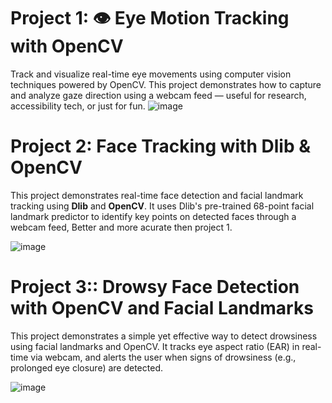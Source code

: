 # Project 1: 👁️ Eye Motion Tracking with OpenCV 

Track and visualize real-time eye movements using computer vision techniques powered by OpenCV. This project demonstrates how to capture and analyze gaze direction using a webcam feed — useful for research, accessibility tech, or just for fun.
![image](https://github.com/user-attachments/assets/8855abf3-2209-495b-bca3-533eebb3019d)


# Project 2: Face Tracking with Dlib & OpenCV
This project demonstrates real-time face detection and facial landmark tracking using **Dlib** and **OpenCV**. It uses Dlib's pre-trained 68-point facial landmark predictor to identify key points on detected faces through a webcam feed, Better and more acurate then project 1.

![image](https://github.com/user-attachments/assets/478fbd42-cc29-4523-9c96-e2067a183875)

# Project 3:: Drowsy Face Detection with OpenCV and Facial Landmarks
This project demonstrates a simple yet effective way to detect drowsiness using facial landmarks and OpenCV. It tracks eye aspect ratio (EAR) in real-time via webcam, and alerts the user when signs of drowsiness (e.g., prolonged eye closure) are detected.

![image](https://github.com/user-attachments/assets/d8b9c29c-7a06-4915-8134-66cde5863d8d)
